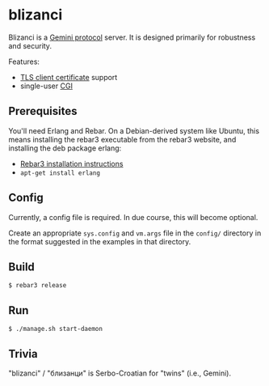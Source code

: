 blizanci
========

Blizanci is a [Gemini protocol](https://gemini.circumlunar.space/) server.
It is designed primarily for robustness and security.

Features:

* [TLS client certificate](https://en.wikipedia.org/wiki/Public_key_certificate#TLS/SSL_client_certificate) support
* single-user [CGI](https://en.wikipedia.org/wiki/Common_Gateway_Interface)

Prerequisites
-------------

You'll need Erlang and Rebar. On a Debian-derived system like Ubuntu, this means installing the rebar3 executable from the rebar3 website, and installing the deb package erlang:

* [Rebar3 installation instructions](https://www.rebar3.org/docs/getting-started#installing-binary)
* `apt-get install erlang`

Config
------

Currently, a config file is required. In due course, this will become optional.

Create an appropriate `sys.config` and `vm.args` file in the `config/`
directory in the format suggested in the examples in that directory.

Build
-----

    $ rebar3 release

Run
---

    $ ./manage.sh start-daemon

Trivia
------

"blizanci" / "близанци" is Serbo-Croatian for "twins" (i.e., Gemini).
